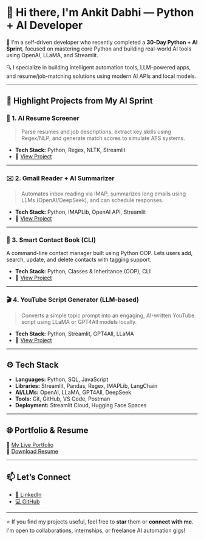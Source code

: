 # 👋 Hi there, I'm Ankit Dabhi — Python + AI Developer

🚀 I'm a self-driven developer who recently completed a **30-Day Python + AI Sprint**, focused on mastering core Python and building real-world AI tools using OpenAI, LLaMA, and Streamlit.

🔍 I specialize in building intelligent automation tools, LLM-powered apps, and resume/job-matching solutions using modern AI APIs and local models.

---

## 🧠 Highlight Projects from My AI Sprint

### 📄 1. AI Resume Screener
> Parse resumes and job descriptions, extract key skills using Regex/NLP, and generate match scores to simulate ATS systems.
- **Tech Stack:** Python, Regex, NLTK, Streamlit
- 🔗 [View Project](https://github.com/ankitdabhi001/python-Ai-Roadmap/blob/main/All%20Projects/Resume_Ai(PROJECT).py)

---

### ✉️ 2. Gmail Reader + AI Summarizer
> Automates inbox reading via IMAP, summarizes long emails using LLMs (OpenAI/DeepSeek), and can schedule responses.
- **Tech Stack:** Python, IMAPLib, OpenAI API, Streamlit
- 🔗 [View Project](https://github.com/ankitdabhi001/python-Ai-Roadmap/blob/main/All%20Projects/AI_Email_Summarizer(PROJECT).py)

---
### 📱 3. Smart Contact Book (CLI)
A command-line contact manager built using Python OOP. Lets users add, search, update, and delete contacts with tagging support.
- **Tech Stack:** Python, Classes & Inheritance (OOP), CLI
- 🔗 [View Project](https://github.com/ankitdabhi001/python-Ai-Roadmap/blob/main/All%20Projects/smart_contact(project).py)

---

### 🎬 4. YouTube Script Generator (LLM-based)
> Converts a simple topic prompt into an engaging, AI-written YouTube script using LLaMA or GPT4All models locally.
- **Tech Stack:** Python, Streamlit, GPT4All, LLaMA
- 🔗 [View Project](https://github.com/ankitdabhi001/youtube-script-generator)

---

## ⚙️ Tech Stack

- **Languages:** Python, SQL, JavaScript  
- **Libraries:** Streamlit, Pandas, Regex, IMAPLib, LangChain  
- **AI/LLMs:** OpenAI, LLaMA, GPT4All, DeepSeek  
- **Tools:** Git, GitHub, VS Code, Postman  
- **Deployment:** Streamlit Cloud, Hugging Face Spaces

---

## 🌐 Portfolio & Resume

📎 [My Live Portfolio](https://python-ai-roadmap-bmgd4qgi2zk7uv9zddlsiv.streamlit.app/)  
📄 [Download Resume](https://your-portfolio-link.com#resume-section)

---

## 📫 Let’s Connect

- [🔗 LinkedIn](https://www.linkedin.com/in/ankitdabhi)
- [💻 GitHub](https://github.com/ankitdabhi001)

---

⭐️ If you find my projects useful, feel free to **star** them or **connect with me**. I'm open to collaborations, internships, or freelance AI automation gigs!
